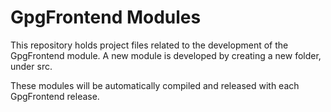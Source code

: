 # GpgFrontend Modules

This repository holds project files related to the development of the
GpgFrontend module. A new module is developed by creating a new folder, under
src.

These modules will be automatically compiled and released with each GpgFrontend
release.
